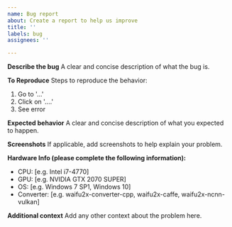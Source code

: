```yaml
---
name: Bug report
about: Create a report to help us improve
title: ''
labels: bug
assignees: ''

---
```


**Describe the bug**
A clear and concise description of what the bug is.

**To Reproduce**
Steps to reproduce the behavior:
1. Go to '...'
2. Click on '....'
3. See error

**Expected behavior**
A clear and concise description of what you expected to happen.

**Screenshots**
If applicable, add screenshots to help explain your problem.

**Hardware Info (please complete the following information):**
 - CPU: [e.g. Intel i7-4770]
 - GPU: [e.g. NVIDIA GTX 2070 SUPER]
 - OS: [e.g. Windows 7 SP1,  Windows 10]
 - Converter: [e.g. waifu2x-converter-cpp, waifu2x-caffe, waifu2x-ncnn-vulkan]

**Additional context**
Add any other context about the problem here.
